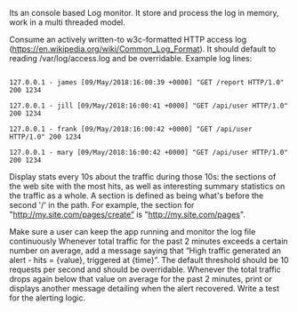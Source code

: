 Its an console based Log monitor.
It store and process the log in memory, work in a multi threaded model.

Consume an actively written-to w3c-formatted HTTP access log (https://en.wikipedia.org/wiki/Common_Log_Format). It should default to reading /var/log/access.log and be overridable.
Example log lines:

```

127.0.0.1 - james [09/May/2018:16:00:39 +0000] "GET /report HTTP/1.0" 200 1234

127.0.0.1 - jill [09/May/2018:16:00:41 +0000] "GET /api/user HTTP/1.0" 200 1234

127.0.0.1 - frank [09/May/2018:16:00:42 +0000] "GET /api/user HTTP/1.0" 200 1234

127.0.0.1 - mary [09/May/2018:16:00:42 +0000] "GET /api/user HTTP/1.0" 200 1234

```

Display stats every 10s about the traffic during those 10s: the sections of the web site with the most hits, as well as interesting summary statistics on the traffic as a whole. A section is defined as being what's before the second '/' in the path. For example, the section for "http://my.site.com/pages/create” is "http://my.site.com/pages".

Make sure a user can keep the app running and monitor the log file continuously
Whenever total traffic for the past 2 minutes exceeds a certain number on average, add a message saying that “High traffic generated an alert - hits = {value}, triggered at {time}”. The default threshold should be 10 requests per second and should be overridable.
Whenever the total traffic drops again below that value on average for the past 2 minutes, print or displays another message detailing when the alert recovered.
Write a test for the alerting logic.
